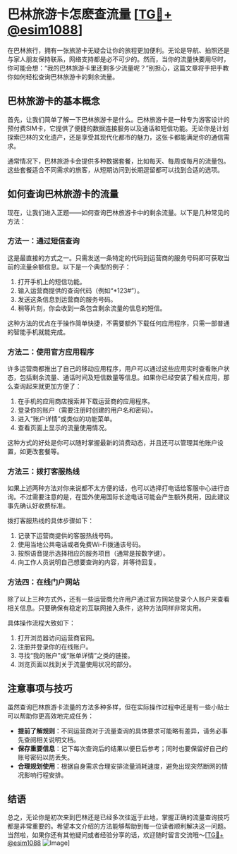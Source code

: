 # 巴林旅游卡怎麽查流量 [[TG💪+ @esim1088](https://t.me/s/esim1088)]

在巴林旅行，拥有一张旅游卡无疑会让你的旅程更加便利。无论是导航、拍照还是与家人朋友保持联系，网络支持都是必不可少的。然而，当你的流量快要用尽时，你可能会想：“我的巴林旅游卡里还剩多少流量呢？”别担心，这篇文章将手把手教你如何轻松查询巴林旅游卡的剩余流量。

## 巴林旅游卡的基本概念

首先，让我们简单了解一下巴林旅游卡是什么。巴林旅游卡是一种专为游客设计的预付费SIM卡，它提供了便捷的数据连接服务以及通话和短信功能。无论你是计划探索巴林的文化遗产，还是享受其现代化都市的魅力，这张卡都能满足你的通信需求。

通常情况下，巴林旅游卡会提供多种数据套餐，比如每天、每周或每月的流量包。这些套餐适合不同需求的旅客，从短期访问到长期逗留都可以找到合适的选项。

## 如何查询巴林旅游卡的流量

现在，让我们进入正题——如何查询巴林旅游卡中的剩余流量。以下是几种常见的方法：

### 方法一：通过短信查询

这是最直接的方式之一。只需发送一条特定的代码到运营商的服务号码即可获取当前的流量余额信息。以下是一个典型的例子：

1. 打开手机上的短信功能。
2. 输入运营商提供的查询代码（例如“*123#”）。
3. 发送这条信息到运营商的服务号码。
4. 稍等片刻，你会收到一条包含剩余流量的信息的短信。

这种方法的优点在于操作简单快捷，不需要额外下载任何应用程序，只需一部普通的智能手机就能完成。

### 方法二：使用官方应用程序

许多运营商都推出了自己的移动应用程序，用户可以通过这些应用实时查看账户状态，包括剩余流量、通话时间及短信数量等信息。如果你已经安装了相关应用，那么查询起来就更加方便了：

1. 在手机的应用商店搜索并下载运营商的应用程序。
2. 登录你的账户（需要注册时创建的用户名和密码）。
3. 进入“账户详情”或类似的功能菜单。
4. 查看页面上显示的流量使用情况。

这种方式的好处是你可以随时掌握最新的消费动态，并且还可以管理其他账户设置，如更改套餐等。

### 方法三：拨打客服热线

如果上述两种方法对你来说都不太方便的话，也可以选择打电话给客服中心进行咨询。不过需要注意的是，在国外使用国际长途电话可能会产生额外费用，因此建议事先确认好收费标准。

拨打客服热线的具体步骤如下：

1. 记录下运营商提供的客服热线号码。
2. 使用当地公共电话或者免费Wi-Fi拨通该号码。
3. 按照语音提示选择相应的服务项目（通常是按数字键）。
4. 向工作人员说明自己想要查询的内容，并等待回复。

### 方法四：在线门户网站

除了以上三种方式外，还有一些运营商允许用户通过官方网站登录个人账户来查看相关信息。只要确保有稳定的互联网接入条件，这种方法同样非常实用。

具体操作流程大致如下：

1. 打开浏览器访问运营商官网。
2. 注册并登录你的在线账户。
3. 寻找“我的账户”或“账单详情”之类的链接。
4. 浏览页面以找到关于流量使用状况的部分。

## 注意事项与技巧

虽然查询巴林旅游卡流量的方法多种多样，但在实际操作过程中还是有一些小贴士可以帮助你更高效地完成任务：

- **提前了解规则**：不同运营商对于流量查询的具体要求可能略有差异，请务必事先查阅相关说明文档。
- **保存重要信息**：记下每次查询后的结果以便日后参考；同时也要保留好自己的账号密码以防丢失。
- **合理规划使用**：根据自身需求合理安排流量消耗速度，避免出现突然断网的情况影响行程安排。

## 结语

总之，无论你是初次来到巴林还是已经多次往返于此地，掌握正确的流量查询技巧都是非常重要的。希望本文介绍的方法能够帮助到每一位读者顺利解决这一问题。当然啦，如果你还有其他疑问或者经验分享的话，欢迎随时留言交流哦～[[TG💪+ @esim1088](https://t.me/s/esim1088) ![Image](https://i.postimg.cc/4NQfJmqS/Snipaste-2025-05-13-00-14-12.png)]